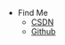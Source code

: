 - Find Me
    - [CSDN](https://mindartisan.blog.csdn.net/)
    - [Github](https://github.com/mindartisan)